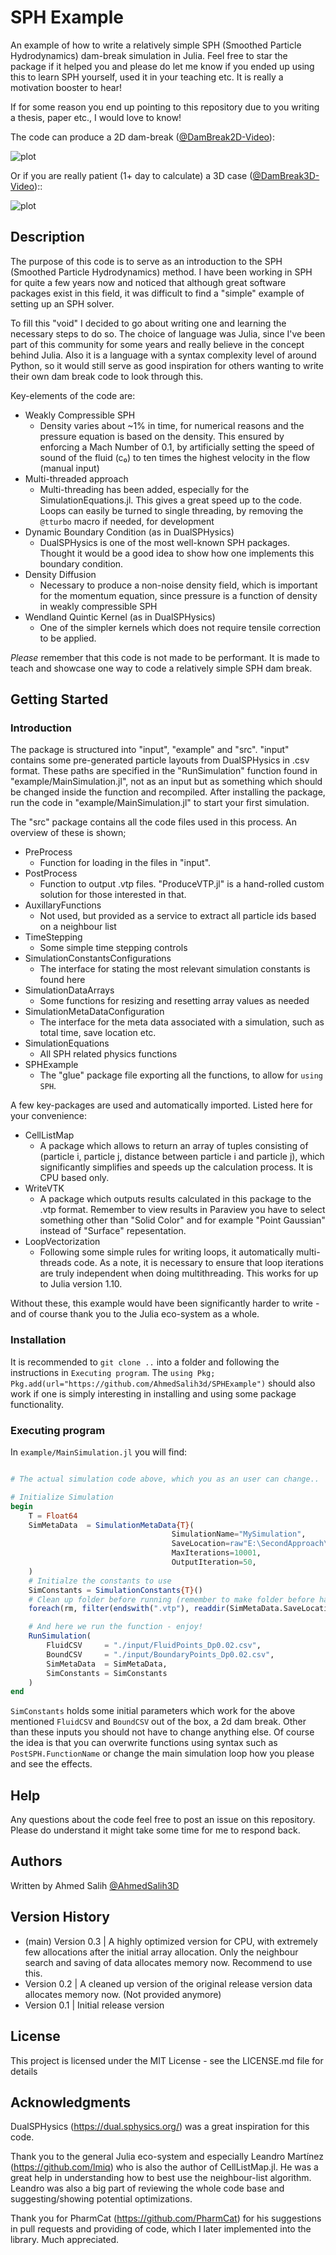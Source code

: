 # SPH Example

An example of how to write a relatively simple SPH (Smoothed Particle Hydrodynamics) dam-break simulation in Julia. Feel free to star the package if it helped you and please do let me know if you ended up using this to learn SPH yourself, used it in your teaching etc. It is really a motivation booster to hear!

If for some reason you end up pointing to this repository due to you writing a thesis, paper etc., I would love to know!

The code can produce a 2D dam-break ([@DamBreak2D-Video](https://www.youtube.com/watch?v=7kDVjZkc_TI)):

![plot](./images/2d_dambreak.png)

Or if you are really patient (1+ day to calculate) a 3D case ([@DamBreak3D-Video](https://www.youtube.com/watch?v=_2e6LopvIe8))::

![plot](./images/3d_dambreak.png)

## Description

The purpose of this code is to serve as an introduction to the SPH (Smoothed Particle Hydrodynamics) method. I have been working in SPH for quite a few years now and noticed that although great software packages exist in this field, it was difficult to find a "simple" example of setting up an SPH solver.

To fill this "void" I decided to go about writing one and learning the necessary steps to do so. The choice of language was Julia, since I've been part of this community for some years and really believe in the concept behind Julia. Also it is a language with a syntax complexity level of around Python, so it would still serve as good inspiration for others wanting to write their own dam break code to look through this.

Key-elements of the code are:

- Weakly Compressible SPH
  - Density varies about ~1% in time, for numerical reasons and the pressure equation is based on the density. This ensured by enforcing a Mach Number of 0.1, by artificially setting the speed of sound of the fluid (c₀) to ten times the highest velocity in the flow (manual input) 
- Multi-threaded approach
  - Multi-threading has been added, especially for the SimulationEquations.jl. This gives a great speed up to the code. Loops can easily be turned to single threading, by removing the `@tturbo` macro if needed, for development
- Dynamic Boundary Condition (as in DualSPHysics)
  - DualSPHysics is one of the most well-known SPH packages. Thought it would be a good idea to show how one implements this boundary condition.
- Density Diffusion
  - Necessary to produce a non-noise density field, which is important for the momentum equation, since pressure is a function of density in weakly compressible SPH
- Wendland Quintic Kernel (as in DualSPHysics)
  - One of the simpler kernels which does not require tensile correction to be applied.

*Please* remember that this code is not made to be performant. It is made to teach and showcase one way to code a relatively simple SPH dam break.

## Getting Started

### Introduction
The package is structured into "input", "example" and "src". "input" contains some pre-generated particle layouts from DualSPHysics in .csv format. These paths are specified in the "RunSimulation" function found in "example/MainSimulation.jl", not as an input but as something which should be changed inside the function and recompiled. After installing the package, run the code in "example/MainSimulation.jl" to start your first simulation. 

The "src" package contains all the code files used in this process. An overview of these is shown;

* PreProcess
  * Function for loading in the files in "input". 
* PostProcess
  * Function to output .vtp files. "ProduceVTP.jl" is a hand-rolled custom solution for those interested in that.
* AuxillaryFunctions
  * Not used, but provided as a service to extract all particle ids based on a neighbour list
* TimeStepping
  * Some simple time stepping controls
* SimulationConstantsConfigurations
  * The interface for stating the most relevant simulation constants is found here
* SimulationDataArrays
  * Some functions for resizing and resetting array values as needed
* SimulationMetaDataConfiguration
  * The interface for the meta data associated with a simulation, such as total time, save location etc.
* SimulationEquations
  * All SPH related physics functions
* SPHExample
  * The "glue" package file exporting all the functions, to allow for `using SPH`. 

A few key-packages are used and automatically imported. Listed here for your convenience:

* CellListMap
  * A package which allows to return an array of tuples consisting of (particle i, particle j, distance between particle i and particle j), which significantly simplifies and speeds up the calculation process. It is CPU based only. 
* WriteVTK
  * A package which outputs results calculated in this package to the .vtp format. Remember to view results in Paraview you have to select something other than "Solid Color" and for example "Point Gaussian" instead of "Surface" repesentation.
* LoopVectorization
  * Following some simple rules for writing loops, it automatically multi-threads code. As a note, it is necessary to ensure that loop iterations are truly independent when doing multithreading. This works for up to Julia version 1.10.

Without these, this example would have been significantly harder to write - and of course thank you to the Julia eco-system as a whole. 

### Installation

It is recommended to `git clone ..` into a folder and following the instructions in `Executing program`. The `using Pkg; Pkg.add(url="https://github.com/AhmedSalih3d/SPHExample")` should also work if one is simply interesting in installing and using some package functionality. 

### Executing program

In `example/MainSimulation.jl`  you will find:

```julia

# The actual simulation code above, which you as an user can change..

# Initialize Simulation
begin
    T = Float64
    SimMetaData  = SimulationMetaData{T}(
                                    SimulationName="MySimulation", 
                                    SaveLocation=raw"E:\SecondApproach\Results", 
                                    MaxIterations=10001,
                                    OutputIteration=50,
    )
    # Initialze the constants to use
    SimConstants = SimulationConstants{T}()
    # Clean up folder before running (remember to make folder before hand!)
    foreach(rm, filter(endswith(".vtp"), readdir(SimMetaData.SaveLocation,join=true)))

    # And here we run the function - enjoy!
    RunSimulation(
        FluidCSV     = "./input/FluidPoints_Dp0.02.csv",
        BoundCSV     = "./input/BoundaryPoints_Dp0.02.csv",
        SimMetaData  = SimMetaData,
        SimConstants = SimConstants
    )
end
```

`SimConstants` holds some initial parameters which work for the above mentioned `FluidCSV` and `BoundCSV` out of the box, a 2d dam break. Other than these inputs you should not have to change anything else. Of course the idea is that you can overwrite functions using syntax such as `PostSPH.FunctionName` or change the main simulation loop how you please and see the effects. 

## Help

Any questions about the code feel free to post an issue on this repository. Please do understand it might take some time for me to respond back.

## Authors

Written by Ahmed Salih [@AhmedSalih3D](https://github.com/AhmedSalih3d)

## Version History

* (main) Version 0.3 | A highly optimized version for CPU, with extremely few allocations after the initial array allocation. Only the neighbour search and saving of data allocates memory now. Recommend to use this. 
* Version 0.2        | A cleaned up version of the original release version data allocates memory now. (Not provided anymore)
* Version 0.1        | Initial release version

## License

This project is licensed under the MIT License - see the LICENSE.md file for details

## Acknowledgments

DualSPHysics (https://dual.sphysics.org/) was a great inspiration for this code.

Thank you to the general Julia eco-system and especially Leandro Martínez (https://github.com/lmiq) who is also the author of CellListMap.jl. He was a great help in understanding how to best use the neighbour-list algorithm. Leandro was also a big part of reviewing the whole code base and suggesting/showing potential optimizations. 

Thank you for PharmCat (https://github.com/PharmCat) for his suggestions in pull requests and providing of code, which I later implemented into the library. Much appreciated. 
